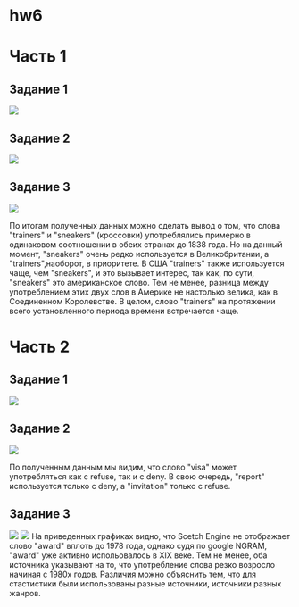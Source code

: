 # hw6
# Часть 1
## Задание 1 
![](https://github.com/KattylovesFoma/hw6/blob/master/due%20to%20the.png)
## Задание 2 
![](https://github.com/KattylovesFoma/hw6/blob/master/part-of-speech%20tags.png)
## Задание 3
![](https://github.com/KattylovesFoma/hw6/blob/master/corpora.png)

По итогам полученных данных можно сделать вывод о том, что слова "trainers" и "sneakers" (кроссовки) употреблялись примерно в одинаковом соотношении в обеих странах до 1838 года. Но на данный момент, "sneakers" очень редко используется в Великобритании, а "trainers",наоборот, в приоритете. В США "trainers" также используется чаще, чем "sneakers", и это вызывает интерес, так как, по сути, "sneakers" это американское слово. Тем не менее, разница между употреблением этих двух слов в Америке не настолько велика, как в Соединенном Королевстве. В целом, слово "trainers" на протяжении всего установленного периода времени встречается чаще. 
# Часть 2
## Задание 1
![](https://github.com/KattylovesFoma/hw6/blob/master/modifiers%20of%20question.png)
## Задание 2
![](https://github.com/KattylovesFoma/hw6/blob/master/sketch%20diff.png)

По полученным данным мы видим, что слово "visa" может употребляться как с refuse, так и с deny. В свою очередь, "report" используется только с deny, а "invitation" только с refuse.
## Задание 3
![](https://github.com/KattylovesFoma/hw6/blob/master/award%2C%20BNC.png)
![](https://github.com/KattylovesFoma/hw6/blob/master/award%2C%20NGRAM%20.png)
На приведенных графиках видно, что Scetch Engine не отображает слово "award" вплоть до 1978 года, однако судя по google NGRAM, "award" уже активно испольовалось в XIX веке. Тем не менее, оба источника указывают на то, что употребление слова резко возросло начиная с 1980х годов. Различия можно объяснить тем, что для стастистики были использованы разные источники, источники разных жанров. 
